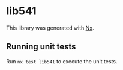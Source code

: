 # lib541

This library was generated with [Nx](https://nx.dev).

## Running unit tests

Run `nx test lib541` to execute the unit tests.
